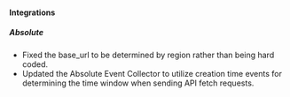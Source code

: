 
#### Integrations

##### Absolute

- Fixed the base_url to be determined by region rather than being hard coded.
- Updated the Absolute Event Collector to utilize creation time events for determining the time window when sending API fetch requests.